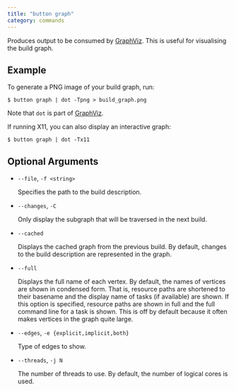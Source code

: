 ```yaml
---
title: "button graph"
category: commands
---
```


Produces output to be consumed by [GraphViz][]. This is useful for visualising
the build graph.

[GraphViz]: http://www.graphviz.org/

## Example

To generate a PNG image of your build graph, run:

    $ button graph | dot -Tpng > build_graph.png

Note that `dot` is part of [GraphViz][].

If running X11, you can also display an interactive graph:

    $ button graph | dot -Tx11

## Optional Arguments

 * `--file`, `-f <string>`

    Specifies the path to the build description.

 * `--changes`, `-C`

    Only display the subgraph that will be traversed in the next build.

 * `--cached`

    Displays the cached graph from the previous build. By default, changes to
    the build description are represented in the graph.

 * `--full`

    Displays the full name of each vertex. By default, the names of vertices are
    shown in condensed form. That is, resource paths are shortened to their
    basename and the display name of tasks (if available) are shown. If this
    option is specified, resource paths are shown in full and the full command
    line for a task is shown. This is off by default because it often makes
    vertices in the graph quite large.

 * `--edges`, `-e {explicit,implicit,both}`

    Type of edges to show.

 * `--threads`, `-j N`

    The number of threads to use. By default, the number of logical cores is
    used.

